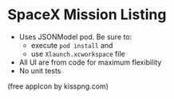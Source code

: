 #  SpaceX Mission Listing

* Uses JSONModel pod. Be sure to:
    - execute ```pod install``` and
    - use ```Xlaunch.xcworkspace``` file
* All UI are from code for maximum flexibility 
* No unit tests

(free appIcon by kisspng.com)

